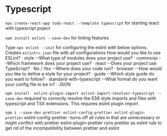 # Typescript

`npx create-react-app todo-react --template typescript`
for starting react with typescript poject

`npm install eslint --save-dev` for linting features 

Type `npx eslint --init` for configuring the eslint with below options. Creates `eslintrc.json` file with all configurations
 How would you like to use ESLint? · style
--What type of modules does your project use? · commonjs
--Which framework does your project use? · react
--Does your project use TypeScript? · No / Yes
--Where does your code run? · browser
--How would you like to define a style for your project? · guide
--Which style guide do you want to follow? · standard-with-typescript
--What format do you want your config file to be in? · JSON


`npm install  eslint-plugin-import eslint-import-resolver-typescript --save-dev` required to correctly resolve the ES6 style imports and files with typescript 
and TSX extensions.
This requires eslint plugin import

`npm i --save-dev prettier eslint-config-prettier eslint-plugin-prettier`
eslint-config-prettier -turns off all rules in that are unnecessary or might conflict with prettier
eslint-plugin-prettier runs prettier as eslint rule to get rid of the incompatibility between prettier and eslint
